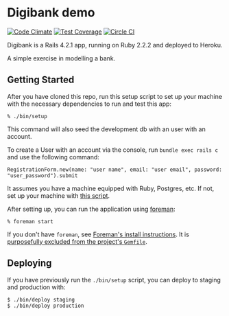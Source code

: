 # Digibank demo

[![Code
Climate](https://codeclimate.com/github/pedrosmmoreira/digibankdemo/badges/gpa.svg)](https://codeclimate.com/github/pedrosmmoreira/digibankdemo)
[![Test
Coverage](https://codeclimate.com/github/pedrosmmoreira/digibankdemo/badges/coverage.svg)](https://codeclimate.com/github/pedrosmmoreira/digibankdemo)
[![Circle
CI](https://circleci.com/gh/pedrosmmoreira/digibankdemo/tree/master.svg?style=svg)](https://circleci.com/gh/pedrosmmoreira/digibankdemo/tree/master)

Digibank is a Rails 4.2.1 app, running on Ruby 2.2.2 and deployed to Heroku.

A simple exercise in modelling a bank.

## Getting Started

After you have cloned this repo, run this setup script to set up your machine
with the necessary dependencies to run and test this app:

    % ./bin/setup

This command will also seed the development db with an user with an account.

To create a User with an account via the console, run `bundle exec rails c` and
use the following command:

```
RegistrationForm.new(name: "user name", email: "user email", password: "user_password").submit
```

It assumes you have a machine equipped with Ruby, Postgres, etc. If not, set up
your machine with [this script].

[this script]: https://github.com/thoughtbot/laptop

After setting up, you can run the application using [foreman]:

    % foreman start

If you don't have `foreman`, see [Foreman's install instructions][foreman]. It
is [purposefully excluded from the project's `Gemfile`][exclude].

[foreman]: https://github.com/ddollar/foreman
[exclude]: https://github.com/ddollar/foreman/pull/437#issuecomment-41110407

## Deploying

If you have previously run the `./bin/setup` script,
you can deploy to staging and production with:

    $ ./bin/deploy staging
    $ ./bin/deploy production
